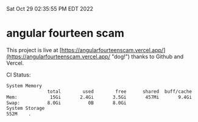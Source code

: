 Sat Oct 29 02:35:55 PM EDT 2022

# angular fourteen scam


This project is live at [https://angularfourteenscam.vercel.app/](https://angularfourteenscam.vercel.app/ "dog!") thanks to Github and Vercel.

CI Status: 

```bash
System Memory
               total        used        free      shared  buff/cache   available
Mem:            15Gi       2.4Gi       3.5Gi       457Mi       9.4Gi        12Gi
Swap:          8.0Gi          0B       8.0Gi
System Storage
552M	.
```
```bash
